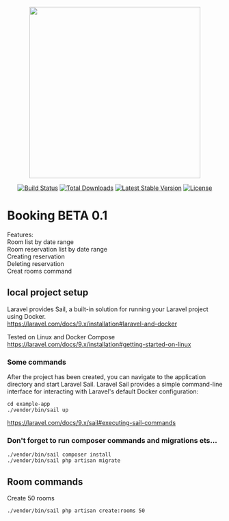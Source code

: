 <p align="center"><a href="https://laravel.com" target="_blank"><img src="https://raw.githubusercontent.com/laravel/art/master/logo-lockup/5%20SVG/2%20CMYK/1%20Full%20Color/laravel-logolockup-cmyk-red.svg" width="400"></a></p>

<p align="center">
<a href="https://travis-ci.org/laravel/framework"><img src="https://travis-ci.org/laravel/framework.svg" alt="Build Status"></a>
<a href="https://packagist.org/packages/laravel/framework"><img src="https://img.shields.io/packagist/dt/laravel/framework" alt="Total Downloads"></a>
<a href="https://packagist.org/packages/laravel/framework"><img src="https://img.shields.io/packagist/v/laravel/framework" alt="Latest Stable Version"></a>
<a href="https://packagist.org/packages/laravel/framework"><img src="https://img.shields.io/packagist/l/laravel/framework" alt="License"></a>
</p>

# Booking BETA 0.1

Features:
<br>
Room list by date range
<br>
Room reservation list by date range
<br>
Creating reservation
<br>
Deleting reservation
<br>
Creat rooms command

## local project setup
Laravel provides Sail, a built-in solution for running your Laravel project using Docker.
<br>
https://laravel.com/docs/9.x/installation#laravel-and-docker

Tested on Linux and Docker Compose
<br>
https://laravel.com/docs/9.x/installation#getting-started-on-linux

### Some commands
After the project has been created, you can navigate to the application directory and start Laravel Sail. 
Laravel Sail provides a simple command-line interface for interacting with Laravel's default Docker configuration:
```
cd example-app
./vendor/bin/sail up
```
https://laravel.com/docs/9.x/sail#executing-sail-commands

### Don't forget to run composer commands and migrations ets...
```
./vendor/bin/sail composer install
./vendor/bin/sail php artisan migrate
```

## Room commands
Create 50 rooms 
```
./vendor/bin/sail php artisan create:rooms 50
```


